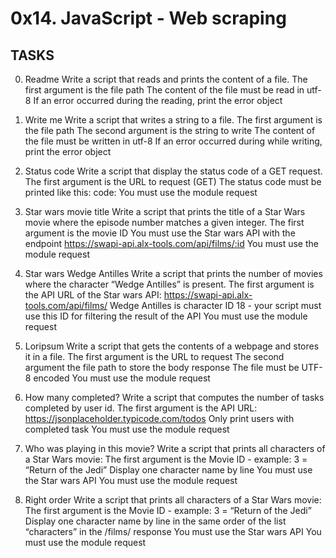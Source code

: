 # 0x14. JavaScript - Web scraping

## TASKS

0. Readme
Write a script that reads and prints the content of a file.
The first argument is the file path
The content of the file must be read in utf-8
If an error occurred during the reading, print the error object

1. Write me
Write a script that writes a string to a file.
The first argument is the file path
The second argument is the string to write
The content of the file must be written in utf-8
If an error occurred during while writing, print the error object

2. Status code
Write a script that display the status code of a GET request.
The first argument is the URL to request (GET)
The status code must be printed like this: code: <status code>
You must use the module request

3. Star wars movie title
Write a script that prints the title of a Star Wars movie where the episode number matches a given integer.
The first argument is the movie ID
You must use the Star wars API with the endpoint https://swapi-api.alx-tools.com/api/films/:id
You must use the module request

4. Star wars Wedge Antilles
Write a script that prints the number of movies where the character “Wedge Antilles” is present.
The first argument is the API URL of the Star wars API: https://swapi-api.alx-tools.com/api/films/
Wedge Antilles is character ID 18 - your script must use this ID for filtering the result of the API
You must use the module request

5. Loripsum
Write a script that gets the contents of a webpage and stores it in a file.
The first argument is the URL to request
The second argument the file path to store the body response
The file must be UTF-8 encoded
You must use the module request

6. How many completed?
Write a script that computes the number of tasks completed by user id.
The first argument is the API URL: https://jsonplaceholder.typicode.com/todos
Only print users with completed task
You must use the module request

7. Who was playing in this movie?
Write a script that prints all characters of a Star Wars movie:
The first argument is the Movie ID - example: 3 = “Return of the Jedi”
Display one character name by line
You must use the Star wars API
You must use the module request

8. Right order
Write a script that prints all characters of a Star Wars movie:
The first argument is the Movie ID - example: 3 = “Return of the Jedi”
Display one character name by line in the same order of the list “characters” in the /films/ response
You must use the Star wars API
You must use the module request
